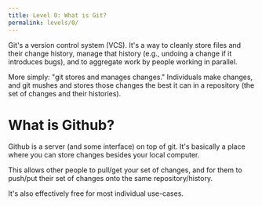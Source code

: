 ```yaml
---
title: Level 0: What is Git?
permalink: levels/0/
---
```


Git's a version control system (VCS). 
It's a way to cleanly store files and 
their change history, manage that history 
(e.g., undoing a change if it introduces bugs), 
and to aggregate work by people working in parallel.

More simply: "git stores and manages changes." 
Individuals make changes, and git mushes and 
stores those changes the best it can in a 
repository (the set of changes and their histories).

# What is Github?

Github is a server (and some interface) on 
top of git. It's basically a place where you 
can store changes besides your local computer.

This allows other people to pull/get your set 
of changes, and for them to push/put their set 
of changes onto the same repository/history.

It's also effectively free for most individual use-cases.